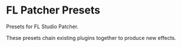 # FL Patcher Presets
Presets for FL Studio Patcher.

These presets chain existing plugins together to produce new effects.
